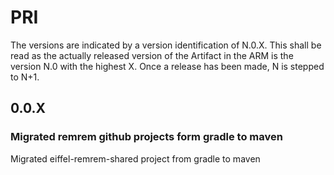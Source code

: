 # PRI 
The versions are indicated by a version identification of N.0.X. This shall be read as the actually released version of the Artifact in the ARM is the version N.0 with the highest X. Once a release has been made, N is stepped to N+1.

## 0.0.X

### Migrated remrem github projects form gradle to maven

Migrated eiffel-remrem-shared project from gradle to maven
